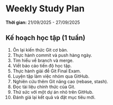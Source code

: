 # Weekly Study Plan

**Thời gian:** 21/09/2025 - 27/09/2025  

## Kế hoạch học tập (1 tuần)
1. Ôn lại kiến thức Git cơ bản.  
2. Thực hành commit và push hàng ngày.  
3. Tìm hiểu về branch và merge.  
4. Viết báo cáo tiến độ học tập.  
5. Thực hành giải đề Git Final Exam.  
6. Luyện tập làm việc nhóm qua GitHub.  
7. Nghiên cứu thêm Git nâng cao (rebase, stash).  
8. Đọc tài liệu chính thức của Git.  
9. Thử sức với một dự án nhỏ trên GitHub.  
10. Đánh giá lại kết quả và đặt mục tiêu mới.  

